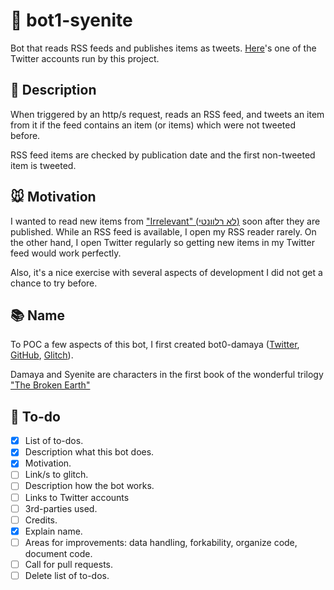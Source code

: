# 🤖 bot1-syenite
Bot that reads RSS feeds and publishes items as tweets. [Here](https://twitter.com/irrelevant_il)'s one of the Twitter accounts run by this project.

## 🎩 Description
When triggered by an http/s request, reads an RSS feed, and tweets an item from it if the feed contains an item (or items) which were not tweeted before.

RSS feed items are checked by publication date and the first non-tweeted item is tweeted. 

## 🐭 Motivation
I wanted to read new items from ["Irrelevant" (לא רלוונטי)](https://irrelevant.org.il/) soon after they are published. While an RSS feed is available, I open my RSS reader rarely. On the other hand, I open Twitter regularly so getting new items in my Twitter feed would work perfectly.

Also, it's a nice exercise with several aspects of development I did not get a chance to try before.

## 📚 Name
To POC a few aspects of this bot, I first created bot0-damaya ([Twitter](https://twitter.com/bot0_damaya), [GitHub](https://github.com/OrenShalev/bot0-damaya), [Glitch](https://glitch.com/edit/#!/bot0-damaya)).

Damaya and Syenite are characters in the first book of the wonderful trilogy ["The Broken Earth"](https://www.amazon.com/gp/bookseries/B01947LZ8A)

## 🐾 To-do
- [x] List of to-dos.
- [x] Description what this bot does.
- [x] Motivation.
- [ ] Link/s to glitch.
- [ ] Description how the bot works.
- [ ] Links to Twitter accounts
- [ ] 3rd-parties used.
- [ ] Credits.
- [x] Explain name.
- [ ] Areas for improvements: data handling, forkability, organize code, document code.
- [ ] Call for pull requests.
- [ ] Delete list of to-dos.
